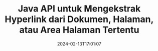 ---
############################# Static ############################
layout: "auto-gen-parser"
date: 2024-02-13T17:01:07
draft: false
otherformats: doc docm docx dot dotm dotx epub html mht mhtml odp ods odt one otp ott pdf

############################# Head ############################
head_title: "Ekstrak Hyperlink dari dokumen di Java"
head_description: "GroupDocs.Parser for Java API memungkinkan pengembang mengekstrak hyperlink dari dokumen, halaman dokumen, atau area halaman tertentu dari Excel, PowerPoint, PDF, Outlook & lainnya."

############################# Header ############################
title: "Java API untuk Mengekstrak Hyperlink dari Dokumen, Halaman, atau Area Halaman Tertentu"
description: "GroupDocs.Parser for Java API memudahkan pekerjaan pengembang dengan memungkinkan mereka mengekstrak hyperlink dari dokumen, halaman dokumen atau halaman tertentu Area PDF, DOCX, PPTX, EML, MSG, XLS, {322 }, CSV, RTF, EPUB dan banyak lagi."
bg_image: "https://cms.admin.containerize.com/templates/aspose/App_Themes/V3/images/bg/header1.png"
bg_overlay: false
button:
    enable: true
    icon: "fas fa-arrow-down"
    label: "Unduh Uji Coba Gratis"
    link: "https://downloads.groupdocs.com/parser/java"

############################# SubMenu ############################
submenu:
    enable: true

    left:
        img_alt: "GroupDocs.Parser for Java"
        image: "https://cms.admin.containerize.com/templates/groupdocs/images/product-logos/90x90-noborder/groupdocs-parser-java.png"
        product: "GroupDocs.Parser"
        platform: "Java"

    middle:
        button:

            # button loop
            - link: "https://apireference.groupdocs.com/parser/java"
              text: "Referensi API"

            # button loop
            - link: "https://github.com/groupdocs-parser"
              text: "Contoh Kode"

            # button loop
            - link: "https://products.groupdocs.app/parser/family"
              text: "Demo Langsung"

            # button loop
            - link: "https://purchase.groupdocs.com/pricing/parser/java"
              text: "Harga"

    right:
        link_download: "https://downloads.groupdocs.com/parser"
        link_learn: "https://docs.groupdocs.com/parser/java"
        link_buy: "https://purchase.groupdocs.com"

############################# About ############################
about:
    enable: true
    title: "Bagaimana cara Mengurai & Mengekstrak Hyperlink dari dokumen melalui Java API?"
    content: |
        Hyperlink adalah sepotong teks atau gambar atau ikon yang menunjuk ke seluruh dokumen atau ke bagian tertentu dalam dokumen. Penggunaan hyperlink memungkinkan pengguna untuk menavigasi ke halaman web atau dokumen. Seringkali diperlukan untuk mengekstrak hyperlink dari dokumen dan menggunakannya untuk mengakses dokumen eksternal atau halaman web. GroupDocs.Parser for Java adalah API ekstraksi teks dokumen menarik yang menyediakan fungsionalitas lengkap untuk mengimplementasikan solusi ekstraksi teks dan metadata. Ini mendukung ekstraksi teks & hyperlink dari format PDF, Email, Ebooks, Microsoft Office: Word (DOC, DOCX), PowerPoint (PPT, PPTX), Excel ( XLS, XLSX), format LibreOffice, dan banyak lagi. Ini mendukung beberapa fitur lanjutan untuk penguraian dokumen, mengekstraksi teks biasa dan terstruktur, pencarian teks dengan kata kunci, mengekstrak metadata atau gambar, wadah serta lampiran dan banyak lagi.
        
        

############################# Steps ############################
steps:
    enable: true
    title_left: "Ekstrak hyperlink dari dokumen di Java"
    content_left: |
        [GroupDocs.Parser for Java](/id/parser/java/) memudahkan pengembang Java untuk mengekstrak hyperlink dari dokumen dengan menerapkan beberapa langkah mudah.
        
        * Membuat instance objek [Parser](https://reference.groupdocs.com/java/parser/com.groupdocs.parser/Parser) untuk dokumen awal;
        * Periksa apakah dokumen mendukung ekstraksi hyperlink;
        * Panggil metode [getHyperlinks](https://reference.groupdocs.com/parser/java/com.groupdocs.parser/parser/#getHyperlinks--) dan dapatkan kumpulan [PageHyperlinkArea](https://reference.groupdocs.com/parser/java/com.groupdocs.parser.data/PageHyperlinkArea) objek;
        * Iterasi melalui koleksi dan dapatkan teks hyperlink dan URL.

    title_right: "Pelajari lebih lanjut tentang ekstraksi hyperlink"
    content_right: |
        * <a href="https://docs.groupdocs.com/parser/java/extract-hyperlinks-from-document/">Cara mengekstrak hyperlink dari dokumen</a>
        * <a href="https://docs.groupdocs.com/parser/java/extract-hyperlinks-from-document-page/">Cara mengekstrak hyperlink dari halaman dokumen</a>
        * <a href="https://docs.groupdocs.com/parser/java/extract-hyperlinks-from-document-page-area/">Cara mengekstrak hyperlink dari area halaman dokumen</a>
    
    code: |
     {{% parser/additional-styles %}}
     {{< parser/code-parser title="Cara mengekstrak hyperlink dari dokumen menggunakan kode contoh Java">}}

        ```java    
        // Ekstrak hyperlink dari dokumen menggunakan GroupDocs.Parser API
        // Buat instance kelas Parser
        try (Parser parser = new Parser(Constants.HyperlinksPdf)) {
            // Periksa apakah dokumen mendukung ekstraksi hyperlink
            if (!parser.getFeatures().isHyperlinks()) {
                System.out.println("Dokumen tidak mendukung ekstraksi hyperlink.");
                return;
            }
            // Ekstrak hyperlink dari dokumen
            Iterable<PageHyperlinkArea> hyperlinks = parser.getHyperlinks();
            // Iterasi melalui hyperlink
            for (PageHyperlinkArea h : hyperlinks) {
                // Cetak teks hyperlink
                System.out.println(h.getText());
                // Cetak URL hyperlink
                System.out.println(h.getUrl());
                System.out.println();
            }
        }
        ```
     {{< /parser/code-parser >}}

############################# More ############################
more:
    enable: true
    title_left: "Persyaratan sistem"
    content_left: |
        GroupDocs.Parser for Java API didukung di semua platform dan sistem operasi utama. Sebelum menjalankan kode di bawah ini, harap pastikan bahwa Anda telah menginstal prasyarat berikut di sistem Anda.
        
        * Sistem Operasi: Microsoft Windows, Linux, MacOS
        * Lingkungan Pengembangan: NetBeans, Intellij IDEA, Eclipse, etc.
        * Kerangka kerja
        * Unduh versi terbaru GroupDocs.Parser for Java dari [Maven](https://repository.groupdocs.com/webapp/#/artifacts/browse/tree/General/repo/com/groupdocs/groupdocs-parser)

    title_right: "Mengapa Menggunakan GroupDocs.Parser for Java"
    content_right: |
        * Dukungan ekstraksi teks biasa dari dokumen yang didukung    
        * Penguraian dokumen melalui templat yang ditentukan pengguna    
        * Sepenuhnya mendukung ekstraksi teks terstruktur    
        * Pencarian teks melalui kata kunci serta ekspresi reguler    
        * Ekstrak teks yang diformat, metadata, gambar, wadah, dan lampiran    
        * Ekstrak daftar isi untuk beberapa format dokumen yang didukung    
        * Mengurai data formulir dari PDF dokumen    
        * Ekstrak hyperlink dari dokumen   
       
############################# About Formats ############################
about_formats:
    enable: true

############################# More Formats ############################
more_formats:
    enable: true
    title: "Ekstrak Hyperlink Dari Format Dokumen Lain"
    content: |
        Java dokumen mengurai & API ekstraksi hyperlink untuk format file dan gambar. Ekstrak data untuk beberapa format file populer seperti yang dinyatakan di bawah ini.

############################# Back to top ###############################
back_to_top:
    enable: true
---